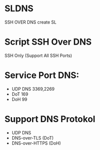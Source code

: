 # SLDNS
SSH OVER DNS create SL

# Script SSH Over DNS
SSH Only (Support All SSH Ports)
# Service Port DNS:
* UDP DNS 3369,2269
* DoT 169
* DoH 99

# Support DNS Protokol
* UDP DNS
* DNS-over-TLS (DoT)
* DNS-over-HTTPS (DoH)
